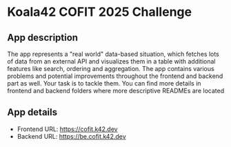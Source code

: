 # Koala42 COFIT 2025 Challenge


## App description
The app represents a "real world" data-based situation, which fetches lots of data from an external API and visualizes them in a table with additional features like search, ordering and aggregation. The app contains various problems and potential improvements throughout the frontend and backend part as well. Your task is to tackle them. You can find more details in frontend and backend folders where more descriptive READMEs are located

## App details
- Frontend URL: https://cofit.k42.dev
- Backend URL: https://be.cofit.k42.dev
